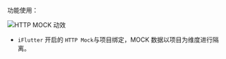 功能使用：

![HTTP MOCK 动效](https://iflutter.toolu.cn/configs/http-mock.gif)

- `iFlutter` 开启的 `HTTP Mock`与项目绑定，MOCK 数据以项目为维度进行隔离。
